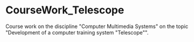 # CourseWork_Telescope
Course work on the discipline "Computer Multimedia Systems" on the topic "Development of a computer training system "Telescope"".
